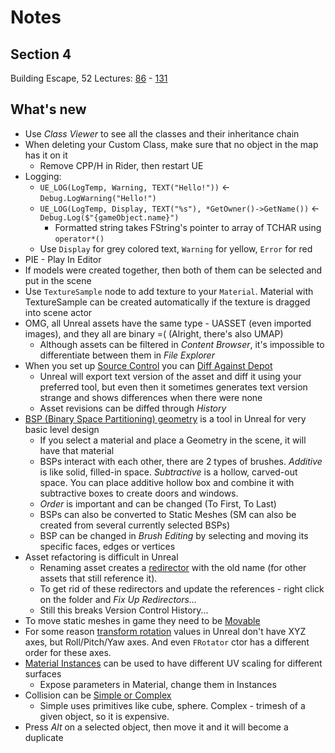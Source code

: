 # Notes
## Section 4
Building Escape, 52 Lectures: [86](https://www.udemy.com/course/unrealcourse/learn/lecture/16901268) - [131](https://www.udemy.com/course/unrealcourse/learn/lecture/17707454)

## What's new
- Use _Class Viewer_ to see all the classes and their inheritance chain
- When deleting your Custom Class, make sure that no object in the map has it on it
  - Remove CPP/H in Rider, then restart UE
- Logging:
  - `UE_LOG(LogTemp, Warning, TEXT("Hello!"))` <- `Debug.LogWarning("Hello!")`
  - `UE_LOG(LogTemp, Display, TEXT("%s"), *GetOwner()->GetName())` <- `Debug.Log($"{gameObject.name}")`
    - Formatted string takes FString's pointer to array of TCHAR using `operator*()`
  - Use `Display` for grey colored text, `Warning` for yellow, `Error` for red
- PIE - Play In Editor
- If models were created together, then both of them can be selected and put in the scene
- Use `TextureSample` node to add texture to your `Material`. Material with TextureSample can be created automatically if the texture is dragged into scene actor
- OMG, all Unreal assets have the same type - UASSET (even imported images), and they all are binary =( (Alright, there's also UMAP)
  - Although assets can be filtered in _Content Browser_, it's impossible to differentiate between them in _File Explorer_
- When you set up [Source Control](https://docs.unrealengine.com/4.27/en-US/Basics/SourceControl/) you can [Diff Against Depot](https://www.unrealengine.com/en-US/blog/diffing-unreal-assets)
  - Unreal will export text version of the asset and diff it using your preferred tool, but even then it sometimes generates text version strange and shows differences when there were none
  - Asset revisions can be diffed through _History_
- [BSP (Binary Space Partitioning) geometry](https://docs.unrealengine.com/4.27/en-US/Basics/Actors/Brushes/) is a tool in Unreal for very basic level design
  - If you select a material and place a Geometry in the scene, it will have that material
  - BSPs interact with each other, there are 2 types of brushes. _Additive_ is like solid, filled-in space. _Subtractive_ is a hollow, carved-out space. You can place additive hollow box and combine it with subtractive boxes to create doors and windows.
  - _Order_ is important and can be changed (To First, To Last)
  - BSPs can also be converted to Static Meshes (SM can also be created from several currently selected BSPs)
  - BSP can be changed in _Brush Editing_ by selecting and moving its specific faces, edges or vertices
- Asset refactoring is difficult in Unreal
  - Renaming asset creates a [redirector](https://docs.unrealengine.com/4.27/en-US/ProductionPipelines/Redirectors/) with the old name (for other assets that still reference it).
  - To get rid of these redirectors and update the references - right click on the folder and _Fix Up Redirectors..._
  - Still this breaks Version Control History...
- To move static meshes in game they need to be [Movable](https://docs.unrealengine.com/5.0/en-US/actor-mobility-in-unreal-engine/)
- For some reason [transform rotation](https://docs.unrealengine.com/4.27/en-US/API/Runtime/Core/Math/FRotator/) values in Unreal don't have XYZ axes, but Roll/Pitch/Yaw axes. And even `FRotator` ctor has a different order for these axes.
- [Material Instances](https://docs.unrealengine.com/4.27/en-US/RenderingAndGraphics/Materials/MaterialInstances/) can be used to have different UV scaling for different surfaces
  - Expose parameters in Material, change them in Instances
- Collision can be [Simple or Complex](https://docs.unrealengine.com/4.27/en-US/InteractiveExperiences/Physics/SimpleVsComplex/)
  - Simple uses primitives like cube, sphere. Complex - trimesh of a given object, so it is expensive.
- Press _Alt_ on a selected object, then move it and it will become a duplicate
